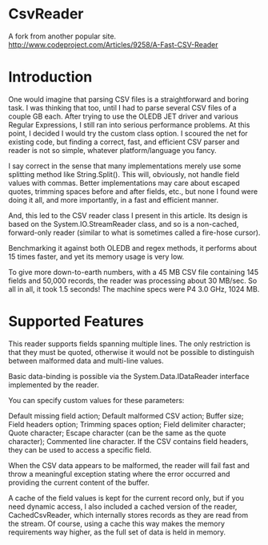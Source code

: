 CsvReader
=========

A fork from another popular site.
http://www.codeproject.com/Articles/9258/A-Fast-CSV-Reader


Introduction
===========
One would imagine that parsing CSV files is a straightforward and boring task. I was thinking that too, until I had to parse several CSV files of a couple GB each. After trying to use the OLEDB JET driver and various Regular Expressions, I still ran into serious performance problems. At this point, I decided I would try the custom class option. I scoured the net for existing code, but finding a correct, fast, and efficient CSV parser and reader is not so simple, whatever platform/language you fancy.

I say correct in the sense that many implementations merely use some splitting method like String.Split(). This will, obviously, not handle field values with commas. Better implementations may care about escaped quotes, trimming spaces before and after fields, etc., but none I found were doing it all, and more importantly, in a fast and efficient manner.

And, this led to the CSV reader class I present in this article. Its design is based on the System.IO.StreamReader class, and so is a non-cached, forward-only reader (similar to what is sometimes called a fire-hose cursor).

Benchmarking it against both OLEDB and regex methods, it performs about 15 times faster, and yet its memory usage is very low.

To give more down-to-earth numbers, with a 45 MB CSV file containing 145 fields and 50,000 records, the reader was processing about 30 MB/sec. So all in all, it took 1.5 seconds! The machine specs were P4 3.0 GHz, 1024 MB.

Supported Features
==================
This reader supports fields spanning multiple lines. The only restriction is that they must be quoted, otherwise it would not be possible to distinguish between malformed data and multi-line values.

Basic data-binding is possible via the System.Data.IDataReader interface implemented by the reader.

You can specify custom values for these parameters:

Default missing field action;
Default malformed CSV action;
Buffer size;
Field headers option;
Trimming spaces option;
Field delimiter character;
Quote character;
Escape character (can be the same as the quote character);
Commented line character.
If the CSV contains field headers, they can be used to access a specific field.

When the CSV data appears to be malformed, the reader will fail fast and throw a meaningful exception stating where the error occurred and providing the current content of the buffer.

A cache of the field values is kept for the current record only, but if you need dynamic access, I also included a cached version of the reader, CachedCsvReader, which internally stores records as they are read from the stream. Of course, using a cache this way makes the memory requirements way higher, as the full set of data is held in memory.


